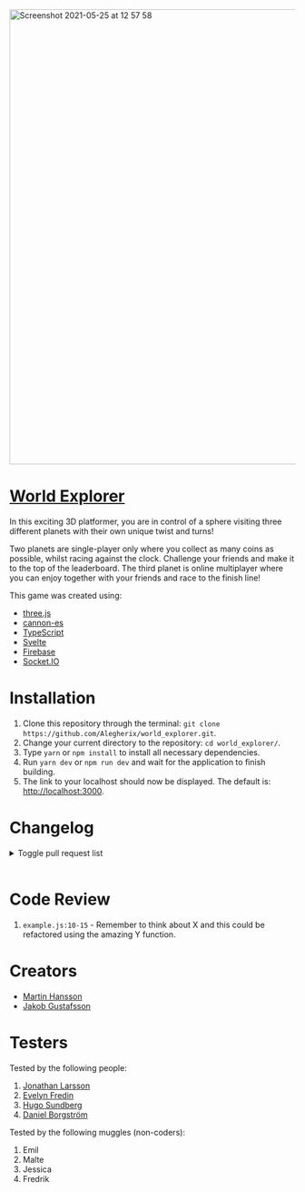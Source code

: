 <img width="800" alt="Screenshot 2021-05-25 at 12 57 58" src="https://user-images.githubusercontent.com/70512255/119489741-4a880080-bd5c-11eb-8150-ec53c57f72fe.png">

# [World Explorer](https://worldexploration.netlify.app/)

In this exciting 3D platformer, you are in control of a sphere visiting three different planets with their own unique twist and turns!

Two planets are single-player only where you collect as many coins as possible, whilst racing against the clock. Challenge your friends and make it to the top of the leaderboard.
The third planet is online multiplayer where you can enjoy together with your friends and race to the finish line!

This game was created using:

- [three.js](https://threejs.org/)
- [cannon-es](https://github.com/pmndrs/cannon-es)
- [TypeScript](https://www.typescriptlang.org/)
- [Svelte](https://svelte.dev/)
- [Firebase](https://firebase.google.com/)
- [Socket.IO](https://socket.io/)

# Installation

1. Clone this repository through the terminal: `git clone https://github.com/Alegherix/world_explorer.git`.
2. Change your current directory to the repository: `cd world_explorer/`.
3. Type `yarn` or `npm install` to install all necessary dependencies.
4. Run `yarn dev` or `npm run dev` and wait for the application to finish building.
5. The link to your localhost should now be displayed. The default is: [http://localhost:3000](http://localhost:3000).

# Changelog

<details><summary>Toggle pull request list</summary>

- [#1 - Testing the pull request function.](https://github.com/Alegherix/world_explorer/pull/1)
- [#2 - Updated the first failed README.md](https://github.com/Alegherix/world_explorer/pull/2)
- [#3 - Added the initial configuration for our project.](https://github.com/Alegherix/world_explorer/pull/3)
- [#4 - Migrated application to TypeScript & Svelte.](https://github.com/Alegherix/world_explorer/pull/4)
- [#5 - Merge to TypeScript & Svelte.](https://github.com/Alegherix/world_explorer/pull/5)
- [#6 - Update to singletons.](https://github.com/Alegherix/world_explorer/pull/6)
- [#7 - Addition of a third person camera follwing our game character.](https://github.com/Alegherix/world_explorer/pull/7)
- [#8 - Getting controllers to work.](https://github.com/Alegherix/world_explorer/pull/8)
- [#9 - Added Sign-in screen and fixes to materials and meshes.](https://github.com/Alegherix/world_explorer/pull/9)
- [#10 - 'Choose your map'-screen and project structure changes.](https://github.com/Alegherix/world_explorer/pull/10)
- [#11 - Got abstract game classes working, allowing multiple maps with a shared interface.](https://github.com/Alegherix/world_explorer/pull/11)
- [#12 - The addition of a platform component to be reused in maps.](https://github.com/Alegherix/world_explorer/pull/12)
- [#13 - Update from cannon.js to cannon-es for easier debugging.](https://github.com/Alegherix/world_explorer/pull/13)
- [#14 - Update to controllers. Starting with networking and the first map 'Velknaz'.](https://github.com/Alegherix/world_explorer/pull/14)
- [#15 - Addition of the new map 'Morghol'. Update and fixes to components.](https://github.com/Alegherix/world_explorer/pull/15)
- [#16 - Working on the Socket Multiplayer Map 'Zetxaru', and the UI.](https://github.com/Alegherix/world_explorer/pull/16)
- [#17 - Update and fixes to the second map 'Morghol'. Added new textures.](https://github.com/Alegherix/world_explorer/pull/17)
- [#18 - Quality of life updates to UI, player, controllers.](https://github.com/Alegherix/world_explorer/pull/18)
- [#19 - Addition to restart/play functionality.](https://github.com/Alegherix/world_explorer/pull/19)
- [#20 - Finishing the Multiplayer Map 'Zetxaru.](https://github.com/Alegherix/world_explorer/pull/20)
- [#21 - Rework of 'Morghol' to fit new controllers. Bugfixes to texture loading and updates to 'Zetxaru'.](https://github.com/Alegherix/world_explorer/pull/21)
- [#22 - Addition of a Highscore. Fixed issue with textures always reloading when changing maps.](https://github.com/Alegherix/world_explorer/pull/22)
- [#23 - Highscore is finished and updates.](https://github.com/Alegherix/world_explorer/pull/23)
- [#24 - Added the remaning textures to the new texture loader. Small fixes to map and intructions added.](https://github.com/Alegherix/world_explorer/pull/24)
- [#25 - Bug fixes with menu and sprites.](https://github.com/Alegherix/world_explorer/pull/25)
- [#26 - Fixed an issue with disconnect being called on undefined client.](https://github.com/Alegherix/world_explorer/pull/26)
- [#27 - Removed debugger DatGUI and updated README.](https://github.com/Alegherix/world_explorer/pull/27)
</details>

<br>

# Code Review

1. `example.js:10-15` - Remember to think about X and this could be refactored using the amazing Y function.

# Creators

- [Martin Hansson](https://github.com/Alegherix)
- [Jakob Gustafsson](https://github.com/gusjak)

# Testers

Tested by the following people:

1. [Jonathan Larsson](https://github.com/Icarium2)
2. [Evelyn Fredin](https://github.com/evelynfredin)
3. [Hugo Sundberg](https://github.com/Hugocsundberg)
4. [Daniel Borgström](https://github.com/danielmedb)

Tested by the following muggles (non-coders):

1. Emil
2. Malte
3. Jessica
4. Fredrik
